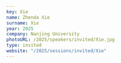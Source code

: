 ```yaml
---
key: Xie
name: Zhenda Xie
surname: Xie
year: 2025
company: Nanjing University
photoURL: /2025/speakers/invited/Xie.jpg
type: invited
website: "/2025/sessions/invited/Xie"
---
```

